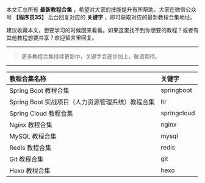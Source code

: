 本文汇总所有 **最新教程合集** ，希望对大家的技能提升有所帮助。大家在微信公众号 **【程序员35】** 后台回复对应的 **关键字** ，即可获取对应的最新教程合集地址。

建议收藏本文，想要学习的时候回来看看。如果这里找不到你想要的教程？或者有其他教程想要共享？欢迎留言里回复。

---

> 更多教程合集持续更新中，关键字会逐步加上，敬请期待。

---

|教程合集名称|关键字|
|:-|:-|
|Spring Boot 教程合集|springboot|
|Spring Boot 实战项目（人力资源管理系统）教程合集|hr|
|Spring Cloud 教程合集|springcloud|
|Nginx 教程合集|nginx|
|MySQL 教程合集|mysql|
|Redis 教程合集|redis|
|Git 教程合集|git|
|Hexo 教程合集|hexo|